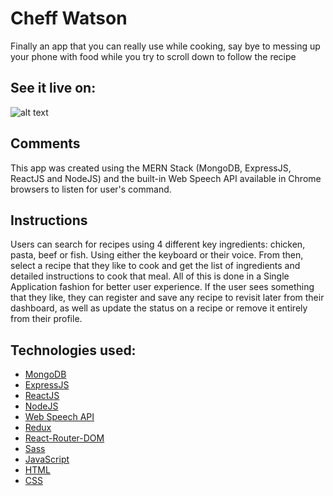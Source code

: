 # Cheff Watson

Finally an app that you can really use while cooking, say bye to messing up your phone with food while you try to scroll down to follow the recipe

## See it live on: 



![alt text][screenshot]

[screenshot]: https://github.com/jpdevspace/ChopChop-Watson_Node_React_Mongo/blob/master//client/src/assets/imgs/screenshot.png "Screenshot of app"


## Comments
This app was created using the MERN Stack (MongoDB, ExpressJS, ReactJS and NodeJS) and the built-in Web Speech API available in Chrome browsers to listen for user's command.

## Instructions
Users can search for recipes using 4 different key ingredients: chicken, pasta, beef or fish. Using either the keyboard or their voice. From then, select a recipe that they like to cook and get the list of ingredients and detailed instructions to cook that meal. All of this is done in a Single Application fashion for better user experience. If the user sees something that they like, they can register and save any recipe to revisit later from their dashboard, as well as update the status on a recipe or remove it entirely from their profile.

## Technologies used: 

* [MongoDB](https://www.mongodb.com)
* [ExpressJS](https://www.expressjs.com)
* [ReactJS](https://reactjs.org)
* [NodeJS](https://nodejs.org/en/)
* [Web Speech API](https://www.nytimes.com/)
* [Redux](https://redux.js.org/)
* [React-Router-DOM](https://reacttraining.com/react-router/)
* [Sass](https://sass-lang.com/)
* [JavaScript](https://www.javascript.com/)
* [HTML](https://www.w3.org/TR/html5/)
* [CSS](https://developer.mozilla.org/en-US/docs/Web/CSS)
